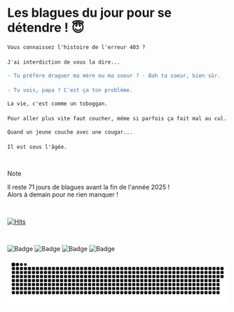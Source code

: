 
<h1>Les blagues du jour pour se détendre ! 😇</h1>

```diff
Vous connaissez l'histoire de l'erreur 403 ?

J'ai interdiction de vous la dire...
```

```diff
- Tu préfère draguer ma mère ou ma soeur ? - Bah ta soeur, bien sûr.

- Tu vois, papa ? C'est ça ton problème.
```

```diff
La vie, c'est comme un toboggan.

Pour aller plus vite faut coucher, même si parfois ça fait mal au cul.
```

```diff
Quand un jeune couche avec une cougar...

Il est sous l'âgée.
```

<br/>

> [!NOTE]
> Il reste 71 jours de blagues avant la fin de l'année 2025 ! <br/>
> Alors à demain pour ne rien manquer !

<br/>


[![Hits](https://hits.seeyoufarm.com/api/count/incr/badge.svg?url=https%3A%2F%2Fgithub.com%2FClems02%2Fhit-counter&count_bg=%23003E80&title_bg=%235C9FE1&icon=powershell.svg&icon_color=%23FFFFFF&title=Visite&edge_flat=false)](https://hits.seeyoufarm.com)


<br/>


![Badge](https://img.shields.io/badge/Last%20updated%20on-white?style=for-the-badge&logo=clockify)   ![Badge](https://img.shields.io/badge/22/10-white?style=for-the-badge) ![Badge](https://img.shields.io/badge/at-white?style=for-the-badge) ![Badge](https://img.shields.io/badge/03:29-white?style=for-the-badge)


<p align="center">
 <img width="1000" src="assets/github-snake.svg" alt="snake"/>
</p>

